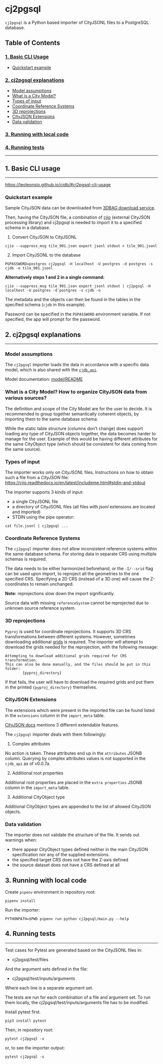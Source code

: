 # cj2pgsql
`cj2pgsql` is a Python based importer of CityJSONL files to a PostgreSQL database.

## Table of Contents  
### [1. Basic CLI Usage](#usage)
- [Quickstart example](#quickstart)

### [2. cj2pgsql explanations](#explanation)
 - [Model assumptions](#model)
 - [What is a City Model?](#citymodel)
 - [Types of input](#input)
 - [Coordinate Reference Systems](#crs)
 - [3D reprojections](#3d)
 - [CityJSON Extensions](#extensions)
 - [Data validation](#validation)

### [3. Running with local code](#local)

### [4. Running tests](#tests)
---------------------------------

## 1. Basic CLI usage <a name="usage"></a>
---
https://leoleonsio.github.io/cjdb/#cj2pgsql-cli-usage

### Quickstart example <a name="quickstart"></a>
Sample CityJSON data can be downloaded from [3DBAG download service](https://3dbag.nl/nl/download?tid=901).

Then, having the CityJSON file, a combination of [cjio](https://github.com/cityjson/cjio) (external CityJSON processing library) and cj2pgsql is needed to import it to a specified schema in a database.

1. Convert CityJSON to CityJSONL

```
cjio --suppress_msg tile_901.json export jsonl stdout > tile_901.jsonl 
```

2. Import CityJSONL to the database
```
PGPASSWORD=postgres cj2pgsql -H localhost -U postgres -d postgres -s cjdb -o tile_901.jsonl   
```

**Alternatively steps 1 and 2 in a single command:**

```
cjio --suppress_msg tile_901.json export jsonl stdout | cj2pgsql -H localhost -U postgres -d postgres -s cjdb -o
```

The metadata and the objects can then be found in the tables in the specified schema (`cjdb` in this example).


Password can be specified in the `PGPASSWORD` environment variable. If not specified, the app will prompt for the password.


## 2. cj2pgsql explanations <a name="explanation"></a>
---
### Model assumptions <a name="model"></a>
The `cj2pgsql` importer loads the data in accordance with a specific data model, which is also shared with the [`cjdb_api`](../cjdb_api/README.md).

Model documentation:
 [model/README](../model/README.md)


### What is a City Model? How to organize CityJSON data from various sources? <a name="citymodel"></a>

The definition and scope of the City Model are for the user to decide. It is recommended to group together semantically coherent objects, by importing them to the same database schema.

While the static table structure (columns don't change) does support loading any type of CityJSON objects together, the data becomes harder to manage for the user. Example of this would be having different attributes for the same CityObject type (which should be consistent for data coming from the same source).

### Types of input <a name="input"></a>
The importer works only on *CityJSONL* files.
Instructions on how to obtain such a file from a *CityJSON* file: https://cjio.readthedocs.io/en/latest/includeme.html#stdin-and-stdout


The importer supports 3 kinds of input:
- a single CityJSONL file
- a directory of CityJSONL files (all files with *jsonl* extensions are located and imported)
- STDIN using the pipe operator:
```
cat file.jsonl | cj2pgsql ...
```

### Coordinate Reference Systems <a name="crs"></a>
The `cj2pgsql` importer does not allow inconsistent reference systems within the same database schema. For storing data in separate CRS using multiple schemas is required.

The data needs to be either harmonized beforehand, or the `-I/--srid` flag can be used upon import, to reproject all the geometries to the one specified CRS. Specifying a 2D CRS (instead of a 3D one) will cause the Z-coordinates to remain unchanged.

**Note:** reprojections slow down the import significantly.

Source data with missing `referenceSystem` cannot be reprojected due to unknown source reference system.

### 3D reprojections <a name="3d"></a>
`Pyproj` is used for coordinate reprojections. It supports 3D CRS transformations between different systems. However, sometimes downloading additional [grids](https://pyproj4.github.io/pyproj/stable/transformation_grids.html) is required. The importer will attempt to download the grids needed for the reprojection, with the following message:
```
Attempting to download additional grids required for CRS transformation.
This can also be done manually, and the files should be put in this folder:
        {pyproj_directory}
```

If that fails, the user will have to download the required grids and put them in the printed `{pyproj_directory}` themselves. 


### CityJSON Extensions <a name="extensions"></a>
The extensions which were present in the imported file can be found listed in the `extensions` column in the `import_meta` table.

[CityJSON docs](https://www.cityjson.org/specs/1.1.2/#extensions) mentions 3 different extendable features.

The `cj2pgsql` importer deals with them followingly:
1. Complex attributes

No action is taken. These attributes end up in the `attributes` JSONB column. Querying by complex attributes values is not supported in the `cjdb_api` as of v0.0.7a.

2. Additional root properties

Additional root properties are placed in the `extra properties` JSONB column in the `import_meta` table.

3. Additional CityObject type

Additional CityObject types are appended to the list of allowed CityJSON objects.

### Data validation <a name="validation"></a>
The importer does not validate the structure of the file. It sends out warnings when:
- there appear CityObject types defined neither in the main CityJSON specification nor any of the supplied extensions. 
- the specified target CRS does not have the Z-axis defined
- the source dataset does not have a CRS defined at all

## 3. Running with local code <a name="local"></a>
Create `pipenv` environment in repository root:
```
pipenv install
```

Run the importer:
```
PYTHONPATH=$PWD pipenv run python cj2pgsql/main.py --help
```


## 4. Running tests <a name="tests"></a>
---
Test cases for Pytest are generated based on the CityJSONL files in:
- cj2pgsql/test/files

And the argument sets defined in the file:
- cj2pgsql/test/inputs/arguments

Where each line is a separate argument set.

The tests are run for each combination of a file and argument set. To run them locally, the cj2pgsql/test/inputs/arguments file has to be modified.

Install pytest first.
```
pip3 install pytest
```

Then, in repository root:
```
pytest cj2pgsql -v
```

or, to see the importer output:
```
pytest cj2pgsql -s
```


